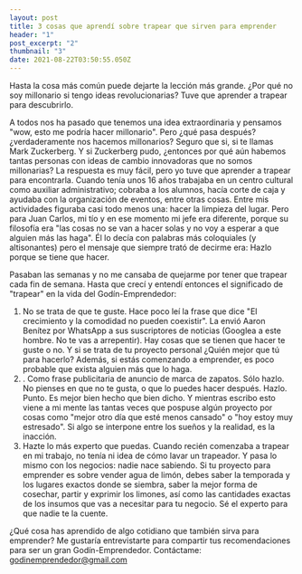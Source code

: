 ```yaml
---
layout: post
title: 3 cosas que aprendí sobre trapear que sirven para emprender
header: "1"
post_excerpt: "2"
thumbnail: "3"
date: 2021-08-22T03:50:55.050Z
---
```

Hasta la cosa más común puede dejarte la lección más grande. ¿Por qué no soy millonario si tengo ideas revolucionarias? Tuve que aprender a trapear para descubrirlo.

A todos nos ha pasado que tenemos una idea extraordinaria y pensamos "wow, esto me podría hacer millonario". Pero ¿qué pasa después? ¿verdaderamente nos hacemos millonarios? Seguro que si, si te llamas Mark Zuckerberg. Y si Zuckerberg pudo, ¿entonces por qué aún habemos tantas personas con ideas de cambio innovadoras que no somos millonarias? La respuesta es muy fácil, pero yo tuve que aprender a trapear para encontrarla.
Cuando tenía unos 16 años trabajaba en un centro cultural como auxiliar administrativo; cobraba a los alumnos, hacía corte de caja y ayudaba con la organización de eventos, entre otras cosas. Entre mis actividades figuraba casi todo menos una: hacer la limpieza del lugar. Pero para Juan Carlos, mi tío y en ese momento mi jefe era diferente, porque su filosofía era "las cosas no se van a hacer solas y no voy a esperar a que alguien más las haga". Él lo decía con palabras más coloquiales (y altisonantes) pero el mensaje que siempre trató de decirme era: Hazlo porque se tiene que hacer.

Pasaban las semanas y no me cansaba de quejarme por tener que trapear cada fin de semana. Hasta que crecí y entendí entonces el significado de "trapear" en la vida del Godín-Emprendedor:

1. No se trata de que te guste. Hace poco leí la frase que dice "El crecimiento y la comodidad no pueden coexistir". La envió Aaron Benítez por WhatsApp a sus suscriptores de noticias (Googlea a este hombre. No te vas a arrepentir). Hay cosas que se tienen que hacer te guste o no. Y si se trata de tu proyecto personal ¿Quién mejor que tú para hacerlo? Además, si estás comenzando a emprender, es poco probable que exista alguien más que lo haga.
2. . Como frase publicitaria de anuncio de marca de zapatos. Sólo hazlo. No pienses en que no te gusta, o que lo puedes hacer después. Hazlo. Punto. Es mejor bien hecho que bien dicho. Y mientras escribo esto viene a mi mente las tantas veces que pospuse algún proyecto por cosas como "mejor otro día que esté menos cansado" o "hoy estoy muy estresado". Si algo se interpone entre los sueños y la realidad, es la inacción.
3. Hazte lo más experto que puedas. Cuando recién comenzaba a trapear en mi trabajo, no tenía ni idea de cómo lavar un trapeador. Y pasa lo mismo con los negocios: nadie nace sabiendo. Si tu proyecto para emprender es sobre vender agua de limón, debes saber la temporada y los lugares exactos donde se siembra, saber la mejor forma de cosechar, partir y exprimir los limones, así como las cantidades exactas de los insumos que vas a necesitar para tu negocio. Sé el experto para que nadie te la cuente.

¿Qué cosa has aprendido de algo cotidiano que también sirva para emprender?
Me gustaría entrevistarte para compartir tus recomendaciones para ser un gran Godín-Emprendedor. Contáctame: godinemprendedor@gmail.com